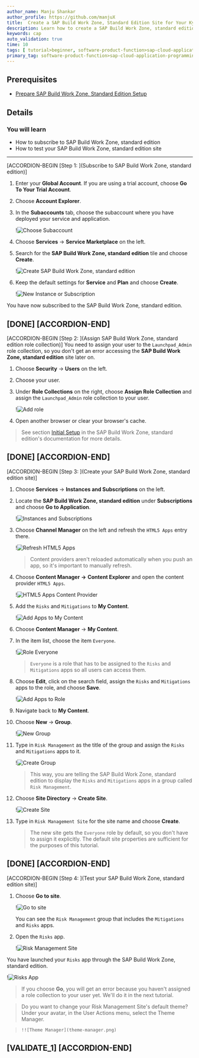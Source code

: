 ```yaml
---
author_name: Manju Shankar
author_profile: https://github.com/manjuX
title:  Create a SAP Build Work Zone, Standard Edition Site for Your Kyma CAP App
description: Learn how to create a SAP Build Work Zone, standard edition site for your CAP app deployed on Kyma.
keywords: cap
auto_validation: true
time: 10
tags: [ tutorial>beginner, software-product-function>sap-cloud-application-programming-model, programming-tool>node-js, software-product>sap-business-technology-platform, software-product>sap-btp\\, kyma-runtime, software-product>sap-fiori]
primary_tag: software-product-function>sap-cloud-application-programming-model
---
```


## Prerequisites
 - [Prepare SAP Build Work Zone, Standard Edition Setup](btp-app-kyma-work-zone-setup)

## Details
### You will learn
 - How to subscribe to SAP Build Work Zone, standard edition
 - How to test your SAP Build Work Zone, standard edition site


---

[ACCORDION-BEGIN [Step 1: ](Subscribe to SAP Build Work Zone, standard edition)]
1. Enter your **Global Account**. If you are using a trial account, choose **Go To Your Trial Account**.

2. Choose **Account Explorer**.

3. In the **Subaccounts** tab, choose the subaccount where you have deployed your service and application.

    !![Choose Subaccount](choose_subaccount.png)

2. Choose **Services** &rarr; **Service Marketplace** on the left.

3. Search for the **SAP Build Work Zone, standard edition** tile and choose **Create**.

    !![Create SAP Build Work Zone, standard edition](create_workzone_instance.png)

4. Keep the default settings for **Service** and **Plan** and choose **Create**.

    !![New Instance or Subscription](new_instance_dialog.png)

You have now subscribed to the SAP Build Work Zone, standard edition.

[DONE]
[ACCORDION-END]
---
[ACCORDION-BEGIN [Step 2: ](Assign SAP Build Work Zone, standard edition role collection)]
You need to assign your user to the `Launchpad_Admin` role collection, so you don't get an error accessing the **SAP Build Work Zone, standard edition** site later on.

1. Choose **Security** &rarr; **Users** on the left.

2. Choose your user.

4. Under **Role Collections** on the right, choose **Assign Role Collection** and assign the `Launchpad_Admin` role collection to your user.

    !![Add role](add_launchpad_admin_role.png)

5. Open another browser or clear your browser's cache.

> See section [Initial Setup](https://help.sap.com/viewer/8c8e1958338140699bd4811b37b82ece/Cloud/en-US/fd79b232967545569d1ae4d8f691016b.html) in the SAP Build Work Zone, standard edition's documentation for more details.



[DONE]
[ACCORDION-END]
---
[ACCORDION-BEGIN [Step 3: ](Create your SAP Build Work Zone, standard edition site)]
1. Choose **Services** &rarr; **Instances and Subscriptions** on the left.

2. Locate the **SAP Build Work Zone, standard edition** under **Subscriptions** and choose **Go to Application**.

    !![Instances and Subscriptions](instances_and_subscriptions.png)

3. Choose **Channel Manager** on the left and refresh the `HTML5 Apps` entry there.

    !![Refresh HTML5 Apps](refresh_html5_apps.png)

    > Content providers aren't reloaded automatically when you push an app, so it's important to manually refresh.

4. Choose **Content Manager** **&rarr;** **Content Explorer** and open the content provider `HTML5 Apps`.

    !![HTML5 Apps Content Provider](html5_apps_content_provider.png)

5. Add the `Risks` and `Mitigations` to **My Content**.

    !![Add Apps to My Content](add_apps_to_my_content.png)

6. Choose **Content Manager** &rarr; **My Content**.

7. In the item list, choose the item `Everyone`.

    !![Role Everyone](role_everyone.png)

    > `Everyone` is a role that has to be assigned to the `Risks` and `Mitigations` apps so all users can access them.

8. Choose **Edit**, click on the search field, assign the `Risks` and `Mitigations` apps to the role, and choose **Save**.

    !![Add Apps to Role](apps_to_role_everyone.png)

9. Navigate back to **My Content**.

10. Choose **New** &rarr; **Group**.

    !![New Group](new_group.png)

11. Type in `Risk Management` as the title of the group and assign the `Risks` and `Mitigations` apps to it.

    !![Create Group](create_group.png)

    > This way, you are telling the SAP Build Work Zone, standard edition to display the `Risks` and `Mitigations` apps in a group called `Risk Management`.

12. Choose **Site Directory** &rarr; **Create Site**.

    !![Create Site](create_site.png)

13. Type in `Risk Management Site` for the site name and choose **Create**.

    > The new site gets the `Everyone` role by default, so you don't have to assign it explicitly. The default site properties are sufficient for the purposes of this tutorial.



[DONE]
[ACCORDION-END]
---
[ACCORDION-BEGIN [Step 4: ](Test your SAP Build Work Zone, standard edition site)]
1. Choose **Go to site**.

    !![Go to site](go_to_site.png)

    You can see the `Risk Management` group that includes the `Mitigations` and `Risks` apps.

2. Open the `Risks` app.

    !![Risk Management Site](risk_management_site.png)

You have launched your `Risks` app through the SAP Build Work Zone, standard edition.

  !![Risks App](risks.png)

> If you choose **Go**, you will get an error because you haven't assigned a role collection to your user yet. We'll do it in the next tutorial.

> Do you want to change your Risk Management Site's default theme? Under your avatar, in the User Actions menu, select the Theme Manager.

>     !![Theme Manager](theme-manager.png)


[VALIDATE_1]
[ACCORDION-END]
---